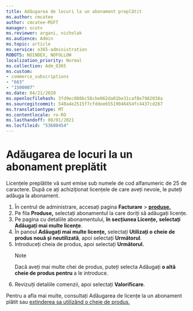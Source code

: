 ```yaml
---
title: Adăugarea de locuri la un abonament preplătit
ms.author: cmcatee
author: cmcatee-MSFT
manager: scotv
ms.reviewer: argani, nicholak
ms.audience: Admin
ms.topic: article
ms.service: o365-administration
ROBOTS: NOINDEX, NOFOLLOW
localization_priority: Normal
ms.collection: Adm_O365
ms.custom:
- commerce_subscriptions
- "663"
- "1500007"
ms.date: 04/21/2020
ms.openlocfilehash: 3fd9ec088bc58cbe062da01be31caf8e7982038a
ms.sourcegitcommit: 540a4e2515f7cfddee65519046454fc4437cd287
ms.translationtype: MT
ms.contentlocale: ro-RO
ms.lasthandoff: 08/01/2021
ms.locfileid: "53680454"
---
```

# <a name="add-seats-to-a-prepaid-subscription"></a>Adăugarea de locuri la un abonament preplătit

Licențele preplătite vă sunt emise sub numele de cod alfanumeric de 25 de caractere. După ce ați achiziționat licențele de care aveți nevoie, le puteți adăuga la abonament.

1. În centrul de administrare, accesați pagina **Facturare**  >  **[produse.](https://go.microsoft.com/fwlink/p/?linkid=842054)**
2. Pe fila **Produse,** selectați abonamentul la care doriți să adăugați licențe.
3. Pe pagina cu detaliile abonamentului, **în secțiunea Licențe,** **selectați Adăugați mai multe licențe**.
4. În panoul **Adăugați mai multe licențe,** selectați **Utilizați o cheie de produs nouă și neutilizată**, apoi selectați **Următorul**.
5. Introduceți cheia de produs, apoi selectați **Următorul.**
    > [!NOTE]
    > Dacă aveți mai multe chei de produs, puteți selecta Adăugați **o altă cheie de produs pentru** a le introduce.
6. Revizuiți detaliile comenzii, apoi selectați **Valorificare**.

Pentru a afla mai multe, consultați Adăugarea de licențe la un abonament plătit sau [extinderea sa utilizând o cheie de produs.](https://docs.microsoft.com/microsoft-365/commerce/licenses/add-licenses-using-product-key)